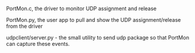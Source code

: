 PortMon.c, the driver to monitor UDP assignment and release

PortMon.py, the user app to pull and show the UDP assignment/release from the driver

udpclient/server.py - the small utility to send udp package so that PortMon can capture these events.

